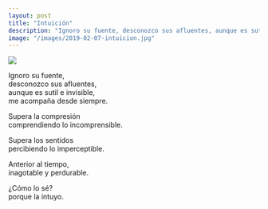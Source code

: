 ```yaml
---
layout: post
title: "Intuición"
description: "Ignoro su fuente, desconozco sus afluentes, aunque es sutil e invisible, me acompaña desde siempre."
image: "/images/2019-02-07-intuicion.jpg"
---
```


<img src="{{page.image | prepend: site.baseurl}}" class="round">

Ignoro su fuente,  
desconozco sus afluentes,  
aunque es sutil e invisible,  
me acompaña desde siempre.

Supera la compresión  
comprendiendo lo incomprensible.

Supera los sentidos  
percibiendo lo imperceptible.

Anterior al tiempo,  
inagotable y perdurable.

¿Cómo lo sé?  
porque la intuyo.
